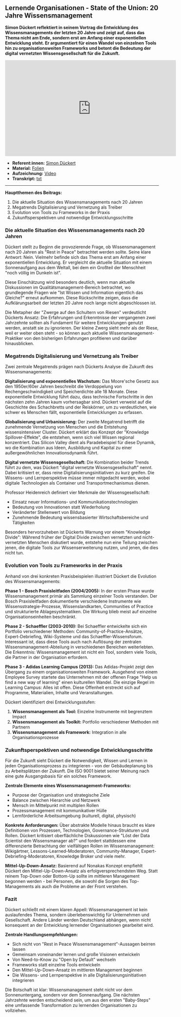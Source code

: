 ## Lernende Organisationen - State of the Union: 20 Jahre Wissensmanagement

**Simon Dückert reflektiert in seinem Vortrag die Entwicklung des Wissensmanagements der letzten 20 Jahre und zeigt auf, dass das Thema nicht am Ende, sondern erst am Anfang einer exponentiellen Entwicklung steht. Er argumentiert für einen Wandel von einzelnen Tools hin zu organisationsweiten Frameworks und betont die Bedeutung der digital vernetzten Wissensgesellschaft für die Zukunft.**

<iframe width="560" height="315" src="https://www.youtube-nocookie.com/embed/TUR6G7ltNes?si=etv9B-kS-qIUEhrk" title="YouTube video player" frameborder="0" allow="accelerometer; autoplay; clipboard-write; encrypted-media; gyroscope; picture-in-picture; web-share" referrerpolicy="strict-origin-when-cross-origin" allowfullscreen></iframe>

* **Referent:innen:** [Simon Dückert](https://www.linkedin.com/in/simondueckert/)
* **Material:** [Folien](https://cloud.cogneon.de/s/9jnR2so9r4EDknc)
* **Aufzeichnung:** [Video](https://www.youtube.com/watch?v=TUR6G7ltNes&list=PLsDEDkLIwmRxlOVfw5CrZcOMCPSw2p8nF&index=6)
* **Transkript:** [txt](2-1-dueckert.txt)

---

**Hauptthemen des Beitrags:**

1. Die aktuelle Situation des Wissensmanagements nach 20 Jahren
1. Megatrends Digitalisierung und Vernetzung als Treiber
1. Evolution von Tools zu Frameworks in der Praxis
1. Zukunftsperspektiven und notwendige Entwicklungsschritte

### Die aktuelle Situation des Wissensmanagements nach 20 Jahren

Dückert stellt zu Beginn die provozierende Frage, ob Wissensmanagement nach 20 Jahren als "Rest in Peace" betrachtet werden sollte. Seine klare Antwort: Nein. Vielmehr befinde sich das Thema erst am Anfang einer exponentiellen Entwicklung. Er vergleicht die aktuelle Situation mit einem Sonnenaufgang aus dem Weltall, bei dem ein Großteil der Menschheit "noch völlig im Dunkeln ist".

Diese Einschätzung wird besonders deutlich, wenn man aktuelle Diskussionen im Qualitätsmanagement-Bereich betrachtet, wo grundlegende Fragen wie "Ist Wissen und Information eigentlich das Gleiche?" erneut aufkommen. Diese Rückschritte zeigen, dass die Aufklärungsarbeit der letzten 20 Jahre noch lange nicht abgeschlossen ist.

Die Metapher der "Zwerge auf den Schultern von Riesen" verdeutlicht Dückerts Ansatz: Die Erfahrungen und Erkenntnisse der vergangenen zwei Jahrzehnte sollten als Fundament für weitere Entwicklungen genutzt werden, anstatt sie zu ignorieren. Der kleine Zwerg sieht mehr als der Riese, weil er weiter oben steht - so können auch aktuelle Wissensmanagement-Praktiker von den bisherigen Erfahrungen profitieren und darüber hinausblicken.

### Megatrends Digitalisierung und Vernetzung als Treiber

Zwei zentrale Megatrends prägen nach Dückerts Analyse die Zukunft des Wissensmanagements:

**Digitalisierung und exponentielles Wachstum:**
Das Moore'sche Gesetz aus den 1950er/60er Jahren beschreibt die Verdoppelung von Rechengeschwindigkeit und Speicherdichte alle 18 Monate. Diese exponentielle Entwicklung führt dazu, dass technische Fortschritte in den nächsten zehn Jahren kaum vorhersagbar sind. Dückert verweist auf die Geschichte des Schachbretts und der Reiskörner, um zu verdeutlichen, wie schwer es Menschen fällt, exponentielle Entwicklungen zu erfassen.

**Globalisierung und Urbanisierung:**
Der zweite Megatrend betrifft die zunehmende Vernetzung von Menschen und die Entstehung wissensintensiver Cluster. Dückert erklärt das Konzept der "Knowledge Spillover-Effekte", die entstehen, wenn sich viel Wissen regional konzentriert. Das Silicon Valley dient als Paradebeispiel für diese Dynamik, wo die Kombination aus Ideen, Ausbildung und Kapital zu einer außergewöhnlichen Innovationsdynamik führt.

**Digital vernetzte Wissensgesellschaft:**
Die Kombination beider Trends führt zu dem, was Dückert "digital vernetzte Wissensgesellschaft" nennt. Dabei kritisiert er, dass reine Digitalisierungsinitiativen zu kurz greifen. Die Wissens- und Lernperspektive müsse immer mitgedacht werden, wobei digitale Technologien als Container und Transportmechanismus dienen.

Professor Heidenreich definiert vier Merkmale der Wissensgesellschaft:

- Einsatz neuer Informations- und Kommunikationstechnologien
- Bedeutung von Innovationen statt Wiederholung
- Veränderter Stellenwert von Bildung
- Zunehmende Bedeutung wissensbasierter Wirtschaftsbereiche und Tätigkeiten

Besonders hervorzuheben ist Dückerts Warnung vor einem "Knowledge Divide": Während früher der Digital Divide zwischen vernetzten und nicht-vernetzten Menschen diskutiert wurde, entstehe nun eine Teilung zwischen jenen, die digitale Tools zur Wissenserweiterung nutzen, und jenen, die dies nicht tun.

### Evolution von Tools zu Frameworks in der Praxis

Anhand von drei konkreten Praxisbeispielen illustriert Dückert die Evolution des Wissensmanagements:

**Phase 1 - Bosch Praxisleitfaden (2004/2005):**
In der ersten Phase wurde Wissensmanagement primär als Sammlung einzelner Tools verstanden. Der Bosch Praxisleitfaden dokumentierte verschiedene Instrumente wie Wissensstrategie-Prozesse, Wissenslandkarten, Communities of Practice und strukturierte Ablagesystematiken. Die Wirkung blieb meist auf einzelne Organisationseinheiten beschränkt.

**Phase 2 - Schaeffler (2003-2010):**
Bei Schaeffler entwickelte sich ein Portfolio verschiedener Methoden: Community-of-Practice-Ansätze, Expert-Debriefing, Wiki-Systeme und das Schaeffler-Wissensforum. Interessant ist, dass diese Tools auch nach Auflösung der zentralen Wissensmanagement-Abteilung in verschiedenen Bereichen weiterlebten. Die Erkenntnis: Wissensmanagement ist nicht ein Tool, sondern viele Tools, die Partner in der Organisation erfordern.

**Phase 3 - Adidas Learning Campus (2013):**
Das Adidas-Projekt zeigt den Übergang zu einem organisationsweiten Framework. Ausgehend von einem Employee Survey startete das Unternehmen mit der offenen Frage "Help us find a new way of learning" einen kulturellen Wandel. Die einzige Regel im Learning Campus: Alles ist offen. Diese Offenheit erstreckt sich auf Programme, Materialien, Inhalte und Veranstaltungen.

Dückert identifiziert drei Entwicklungsstufen:

1. **Wissensmanagement als Tool:** Einzelne Instrumente mit begrenztem Impact
2. **Wissensmanagement als Toolkit:** Portfolio verschiedener Methoden mit Partnern
3. **Wissensmanagement als Framework:** Integration in alle Organisationsprozesse

### Zukunftsperspektiven und notwendige Entwicklungsschritte

Für die Zukunft sieht Dückert die Notwendigkeit, Wissen und Lernen in jeden Organisationsprozess zu integrieren - von der Gebäudeplanung bis zu Arbeitsplätzen der Zukunft. Die ISO 9001 bietet seiner Meinung nach eine gute Ausgangsbasis für ein solches Framework.

**Zentrale Elemente eines Wissensmanagement-Frameworks:**

- Purpose der Organisation und strategische Ziele
- Balance zwischen Hierarchie und Netzwerk
- Mensch im Mittelpunkt mit multiplen Rollen
- Prozessmanagement mit kommunikativer Hülle
- Lernförderliche Arbeitsumgebung (kulturell, digital, physisch)

**Konkrete Anforderungen:**
Über abstrakte Modelle hinaus braucht es klare Definitionen von Prozessen, Technologien, Governance-Strukturen und Rollen. Dückert kritisiert oberflächliche Diskussionen wie "Löst der Data Scientist den Wissensmanager ab?" und fordert stattdessen eine differenzierte Betrachtung der vielfältigen Rollen im Wissensmanagement: Wikigärtner, Lessons-Learned-Moderatoren, Community-Manager, Expert-Debriefing-Moderatoren, Knowledge Broker und viele mehr.

**Mittel-Up-Down-Ansatz:**
Basierend auf Nonakas Konzept empfiehlt Dückert den Mittel-Up-Down-Ansatz als erfolgversprechendsten Weg. Statt reinem Top-Down oder Bottom-Up sollte im mittleren Management begonnen werden - bei Personen, die sowohl die Sorgen des Top-Managements als auch die Probleme an der Front verstehen.

### Fazit

Dückert schließt mit einem klaren Appell: Wissensmanagement ist kein auslaufendes Thema, sondern überlebenswichtig für Unternehmen und Gesellschaft. Andere Länder werden Deutschland abhängen, wenn nicht konsequent an der Entwicklung lernender Organisationen gearbeitet wird.

**Zentrale Handlungsempfehlungen:**

- Sich nicht von "Rest in Peace Wissensmanagement"-Aussagen beirren lassen
- Gemeinsam voneinander lernen und große Visionen entwickeln
- Von Need-to-Know zu "Open by Default" wechseln
- Frameworks statt einzelne Tools entwickeln
- Den Mittel-Up-Down-Ansatz im mittleren Management beginnen
- Die Wissens- und Lernperspektive in alle Digitalisierungsinitiativen integrieren

Die Botschaft ist klar: Wissensmanagement steht nicht vor dem Sonnenuntergang, sondern vor dem Sonnenaufgang. Die nächsten Jahrzehnte werden entscheidend sein, um aus den ersten "Baby-Steps" eine umfassende Transformation zu lernenden Organisationen zu vollziehen.